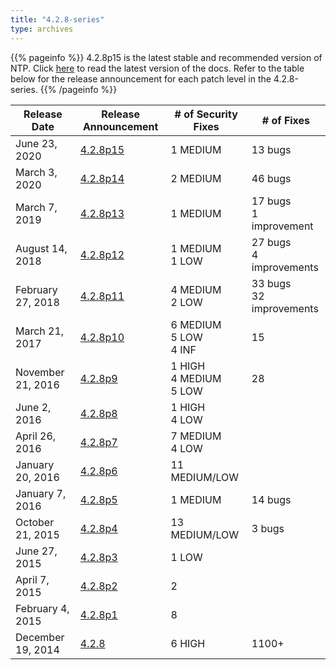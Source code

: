 ```yaml
---
title: "4.2.8-series"
type: archives
---
```


{{% pageinfo %}}
4.2.8p15 is the latest stable and recommended version of NTP. Click [here](/archives/4.2.8-series) to read the latest version of the docs. Refer to the table below for the release announcement for each patch level in the 4.2.8-series.
{{% /pageinfo %}}

| Release Date | Release Announcement | # of Security Fixes | # of Fixes |
| ----- | ----- | ----- | ----- |
June 23, 2020|[4.2.8p15](http://support.ntp.org/bin/view/Main/SecurityNotice#June\_2020\_ntp\_4\_2\_8p15\_NTP\_Relea) | 1 MEDIUM | 13 bugs |
March 3, 2020|[4.2.8p14](http://support.ntp.org/bin/view/Main/SecurityNotice#March\_2020\_ntp\_4\_2\_8p14\_NTP\_Rele) | 2 MEDIUM | 46 bugs |
March 7, 2019|[4.2.8p13](http://support.ntp.org/bin/view/Main/SecurityNotice#March\_2019\_ntp\_4\_2\_8p13\_NTP\_Rele) | 1 MEDIUM | 17 bugs<br> 1 improvement |
August 14, 2018|[4.2.8p12](http://support.ntp.org/bin/view/Main/SecurityNotice#August\_2018\_ntp\_4\_2\_8p12\_NTP\_Rel) | 1 MEDIUM<br> 1 LOW | 27 bugs<br> 4 improvements|
February 27, 2018|[4.2.8p11](http://support.ntp.org/bin/view/Main/SecurityNotice#February_2018_ntp_4_2_8p11_NTP_S) | 4 MEDIUM<br> 2 LOW | 33 bugs<br> 32 improvements |
March 21, 2017|[4.2.8p10](http://support.ntp.org/bin/view/Main/SecurityNotice#March\_2017\_ntp\_4\_2\_8p10\_NTP\_Secu) | 6 MEDIUM<br> 5 LOW<br> 4 INF | 15 |
November 21, 2016|[4.2.8p9](http://support.ntp.org/bin/view/Main/SecurityNotice#November\_2016\_ntp\_4\_2\_8p9\_NTP\_Se) | 1 HIGH<br> 4 MEDIUM<br> 5 LOW | 28 |
June 2, 2016|[4.2.8p8](http://support.ntp.org/bin/view/Main/SecurityNotice#June\_2016\_ntp\_4\_2\_8p8\_NTP\_Securi) | 1 HIGH<br> 4 LOW | |
April 26, 2016|[4.2.8p7](http://support.ntp.org/bin/view/Main/SecurityNotice#April\_2016\_ntp\_4\_2\_8p7\_Security) | 7 MEDIUM<br> 4 LOW | |
January 20, 2016|[4.2.8p6](http://support.ntp.org/bin/view/Main/SecurityNotice#January\_2016\_NTP\_4\_2\_8p6\_Securit) | 11 MEDIUM/LOW | |
January 7, 2016|[4.2.8p5](http://support.ntp.org/bin/view/Main/SecurityNotice#January\_2016\_NTP\_4\_2\_8p5\_Securit) | 1 MEDIUM | 14 bugs |
October 21, 2015|[4.2.8p4](http://support.ntp.org/bin/view/Main/SecurityNotice#October\_2015\_NTP\_4\_2\_8p4\_Securit) | 13 MEDIUM/LOW | 3 bugs |
June 27, 2015|[4.2.8p3](http://support.ntp.org/bin/view/Main/SecurityNotice#June\_2015\_NTP\_4\_2\_8p3\_Security\_V) | 1 LOW | |
April 7, 2015|[4.2.8p2](http://support.ntp.org/bin/view/Main/SecurityNotice#April\_2015\_NTP\_4\_2\_8p2\_Security) | 2 | |
February 4, 2015|[4.2.8p1](http://support.ntp.org/bin/view/Main/SecurityNotice#December\_2014\_NTP\_4\_2\_8p1\_Securi) | 8 | |
December 19, 2014|[4.2.8](https://lists.ntp.org/pipermail/announce/2014-December/000122.html) | 6 HIGH | 1100+ |